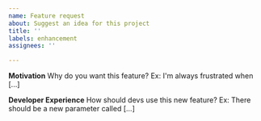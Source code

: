 ```yaml
---
name: Feature request
about: Suggest an idea for this project
title: ''
labels: enhancement
assignees: ''

---
```


**Motivation**
Why do you want this feature? Ex: I'm always frustrated when [...]

**Developer Experience**
How should devs use this new feature? Ex: There should be a new parameter called [...]

